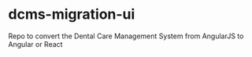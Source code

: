 # dcms-migration-ui
Repo to convert the Dental Care Management System from AngularJS to Angular or React

